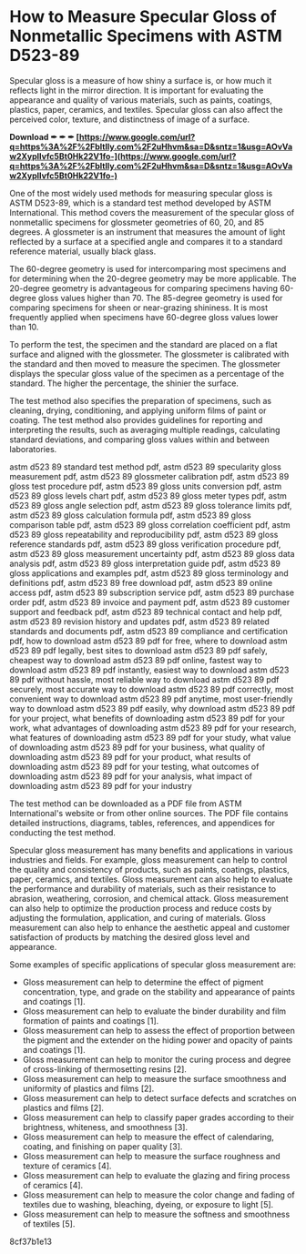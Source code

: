 
 
# How to Measure Specular Gloss of Nonmetallic Specimens with ASTM D523-89
 
Specular gloss is a measure of how shiny a surface is, or how much it reflects light in the mirror direction. It is important for evaluating the appearance and quality of various materials, such as paints, coatings, plastics, paper, ceramics, and textiles. Specular gloss can also affect the perceived color, texture, and distinctness of image of a surface.
 
**Download ✒ ✒ ✒ [https://www.google.com/url?q=https%3A%2F%2Fbltlly.com%2F2uHhvm&sa=D&sntz=1&usg=AOvVaw2XyplIvfc5Bt0Hk22V1fo-](https://www.google.com/url?q=https%3A%2F%2Fbltlly.com%2F2uHhvm&sa=D&sntz=1&usg=AOvVaw2XyplIvfc5Bt0Hk22V1fo-)**


 
One of the most widely used methods for measuring specular gloss is ASTM D523-89, which is a standard test method developed by ASTM International. This method covers the measurement of the specular gloss of nonmetallic specimens for glossmeter geometries of 60, 20, and 85 degrees. A glossmeter is an instrument that measures the amount of light reflected by a surface at a specified angle and compares it to a standard reference material, usually black glass.
 
The 60-degree geometry is used for intercomparing most specimens and for determining when the 20-degree geometry may be more applicable. The 20-degree geometry is advantageous for comparing specimens having 60-degree gloss values higher than 70. The 85-degree geometry is used for comparing specimens for sheen or near-grazing shininess. It is most frequently applied when specimens have 60-degree gloss values lower than 10.
 
To perform the test, the specimen and the standard are placed on a flat surface and aligned with the glossmeter. The glossmeter is calibrated with the standard and then moved to measure the specimen. The glossmeter displays the specular gloss value of the specimen as a percentage of the standard. The higher the percentage, the shinier the surface.
 
The test method also specifies the preparation of specimens, such as cleaning, drying, conditioning, and applying uniform films of paint or coating. The test method also provides guidelines for reporting and interpreting the results, such as averaging multiple readings, calculating standard deviations, and comparing gloss values within and between laboratories.
 
astm d523 89 standard test method pdf,  astm d523 89 specularity gloss measurement pdf,  astm d523 89 glossmeter calibration pdf,  astm d523 89 gloss test procedure pdf,  astm d523 89 gloss units conversion pdf,  astm d523 89 gloss levels chart pdf,  astm d523 89 gloss meter types pdf,  astm d523 89 gloss angle selection pdf,  astm d523 89 gloss tolerance limits pdf,  astm d523 89 gloss calculation formula pdf,  astm d523 89 gloss comparison table pdf,  astm d523 89 gloss correlation coefficient pdf,  astm d523 89 gloss repeatability and reproducibility pdf,  astm d523 89 gloss reference standards pdf,  astm d523 89 gloss verification procedure pdf,  astm d523 89 gloss measurement uncertainty pdf,  astm d523 89 gloss data analysis pdf,  astm d523 89 gloss interpretation guide pdf,  astm d523 89 gloss applications and examples pdf,  astm d523 89 gloss terminology and definitions pdf,  astm d523 89 free download pdf,  astm d523 89 online access pdf,  astm d523 89 subscription service pdf,  astm d523 89 purchase order pdf,  astm d523 89 invoice and payment pdf,  astm d523 89 customer support and feedback pdf,  astm d523 89 technical contact and help pdf,  astm d523 89 revision history and updates pdf,  astm d523 89 related standards and documents pdf,  astm d523 89 compliance and certification pdf,  how to download astm d523 89 pdf for free,  where to download astm d523 89 pdf legally,  best sites to download astm d523 89 pdf safely,  cheapest way to download astm d523 89 pdf online,  fastest way to download astm d523 89 pdf instantly,  easiest way to download astm d523 89 pdf without hassle,  most reliable way to download astm d523 89 pdf securely,  most accurate way to download astm d523 89 pdf correctly,  most convenient way to download astm d523 89 pdf anytime,  most user-friendly way to download astm d523 89 pdf easily,  why download astm d523 89 pdf for your project,  what benefits of downloading astm d523 89 pdf for your work,  what advantages of downloading astm d523 89 pdf for your research,  what features of downloading astm d523 89 pdf for your study,  what value of downloading astm d523 89 pdf for your business,  what quality of downloading astm d523 89 pdf for your product,  what results of downloading astm d523 89 pdf for your testing,  what outcomes of downloading astm d523 89 pdf for your analysis,  what impact of downloading astm d523 89 pdf for your industry
 
The test method can be downloaded as a PDF file from ASTM International's website or from other online sources. The PDF file contains detailed instructions, diagrams, tables, references, and appendices for conducting the test method.
  
Specular gloss measurement has many benefits and applications in various industries and fields. For example, gloss measurement can help to control the quality and consistency of products, such as paints, coatings, plastics, paper, ceramics, and textiles. Gloss measurement can also help to evaluate the performance and durability of materials, such as their resistance to abrasion, weathering, corrosion, and chemical attack. Gloss measurement can also help to optimize the production process and reduce costs by adjusting the formulation, application, and curing of materials. Gloss measurement can also help to enhance the aesthetic appeal and customer satisfaction of products by matching the desired gloss level and appearance.
 
Some examples of specific applications of specular gloss measurement are:
 
- Gloss measurement can help to determine the effect of pigment concentration, type, and grade on the stability and appearance of paints and coatings [1].
- Gloss measurement can help to evaluate the binder durability and film formation of paints and coatings [1].
- Gloss measurement can help to assess the effect of proportion between the pigment and the extender on the hiding power and opacity of paints and coatings [1].
- Gloss measurement can help to monitor the curing process and degree of cross-linking of thermosetting resins [2].
- Gloss measurement can help to measure the surface smoothness and uniformity of plastics and films [2].
- Gloss measurement can help to detect surface defects and scratches on plastics and films [2].
- Gloss measurement can help to classify paper grades according to their brightness, whiteness, and smoothness [3].
- Gloss measurement can help to measure the effect of calendaring, coating, and finishing on paper quality [3].
- Gloss measurement can help to measure the surface roughness and texture of ceramics [4].
- Gloss measurement can help to evaluate the glazing and firing process of ceramics [4].
- Gloss measurement can help to measure the color change and fading of textiles due to washing, bleaching, dyeing, or exposure to light [5].
- Gloss measurement can help to measure the softness and smoothness of textiles [5].

 8cf37b1e13
 
